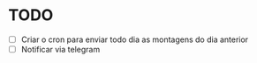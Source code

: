 # TODO
- [ ] Criar o cron para enviar todo dia as montagens do dia anterior
- [ ] Notificar via telegram